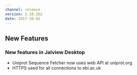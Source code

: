 ```yaml
---
channel: release
version: 2.10.2b2
date: 2017-10-02
---
```


## New Features



### New features in Jalview Desktop
  - <!-- JAL-2748 -->  Uniprot Sequence Fetcher now uses web API at uniprot.org
  - <!-- JAL-2745 -->  HTTPS used for all connections to ebi.ac.uk
